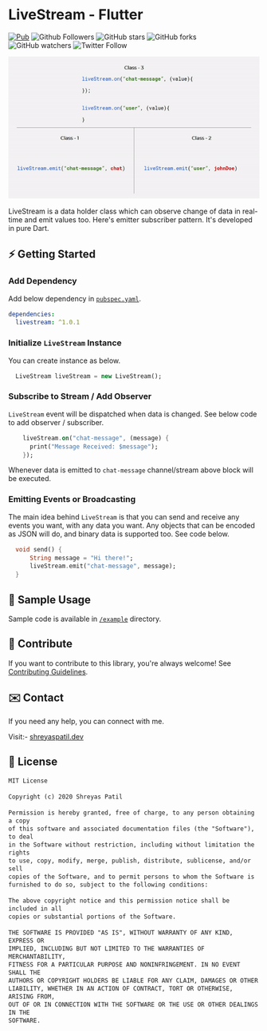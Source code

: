 # LiveStream - Flutter 

[![Pub](https://img.shields.io/pub/v/livestream.svg)](https://pub.dartlang.org/packages/livestream)
![Github Followers](https://img.shields.io/github/followers/PatilShreyas?label=Follow&style=social)
![GitHub stars](https://img.shields.io/github/stars/PatilShreyas/LiveStream-Flutter?style=social)
![GitHub forks](https://img.shields.io/github/forks/PatilShreyas/LiveStream-Flutter?style=social)
![GitHub watchers](https://img.shields.io/github/watchers/PatilShreyas/LiveStream-Flutter?style=social)
![Twitter Follow](https://img.shields.io/twitter/follow/imShreyasPatil?label=Follow&style=social)

<p align="center">
  <img src="https://github.com/PatilShreyas/LiveStream-Flutter/raw/master/images/LiveStream-anim.gif" />
</p>

LiveStream is a data holder class which can observe change of data in real-time and emit values too. Here's emitter subscriber pattern. It's developed in pure Dart.

## ⚡️ Getting Started

### Add Dependency
Add below dependency in [`pubspec.yaml`](pubspec.yaml).

```yml
dependencies:
  livestream: ^1.0.1
```

### Initialize `LiveStream` Instance
You can create instance as below.

```dart
  LiveStream liveStream = new LiveStream();
```

### Subscribe to Stream / Add Observer
`LiveStream` event will be dispatched when data is changed. See below code to add observer / subscriber.

```dart
    liveStream.on("chat-message", (message) {
      print("Message Received: $message");
    });
```
Whenever data is emitted to `chat-message` channel/stream above block will be executed.

### Emitting Events or Broadcasting
The main idea behind `LiveStream` is that you can send and receive any events you want, with any data you want. Any objects that can be encoded as JSON will do, and binary data is supported too. See code below.

```dart
  void send() {
      String message = "Hi there!";
      liveStream.emit("chat-message", message);
  }
```

## 🚀 Sample Usage
Sample code is available in [`/example`](/example) directory. 

## 🤝 Contribute
If you want to contribute to this library, you're always welcome!
See [Contributing Guidelines](CONTRIBUTING.md). 

## ✉️ Contact
If you need any help, you can connect with me.

Visit:- [shreyaspatil.dev](https://shreyaspatil.dev)

## 📃 License
```
MIT License

Copyright (c) 2020 Shreyas Patil

Permission is hereby granted, free of charge, to any person obtaining a copy
of this software and associated documentation files (the "Software"), to deal
in the Software without restriction, including without limitation the rights
to use, copy, modify, merge, publish, distribute, sublicense, and/or sell
copies of the Software, and to permit persons to whom the Software is
furnished to do so, subject to the following conditions:

The above copyright notice and this permission notice shall be included in all
copies or substantial portions of the Software.

THE SOFTWARE IS PROVIDED "AS IS", WITHOUT WARRANTY OF ANY KIND, EXPRESS OR
IMPLIED, INCLUDING BUT NOT LIMITED TO THE WARRANTIES OF MERCHANTABILITY,
FITNESS FOR A PARTICULAR PURPOSE AND NONINFRINGEMENT. IN NO EVENT SHALL THE
AUTHORS OR COPYRIGHT HOLDERS BE LIABLE FOR ANY CLAIM, DAMAGES OR OTHER
LIABILITY, WHETHER IN AN ACTION OF CONTRACT, TORT OR OTHERWISE, ARISING FROM,
OUT OF OR IN CONNECTION WITH THE SOFTWARE OR THE USE OR OTHER DEALINGS IN THE
SOFTWARE.
```
